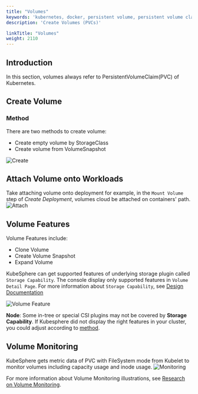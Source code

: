 ```yaml
---
title: "Volumes"
keywords: 'kubernetes, docker, persistent volume, persistent volume claim, volume clone, volume snapshot, volume expanding'
description: 'Create Volumes (PVCs)'

linkTitle: "Volumes"
weight: 2110
---
```


## Introduction
In this section, volumes always refer to PersistentVolumeClaim(PVC) of Kubernetes.

## Create Volume
### Method
There are two methods to create volume: 
- Create empty volume by StorageClass
- Create volume from VolumeSnapshot 

![Create](/images/storage/create-volume.png)

## Attach Volume onto Workloads
Take attaching volume onto deployment for example, in the `Mount Volume` step of *Create Deployment*, 
volumes cloud be attached on containers' path.
![Attach](/images/storage/attach-volume.png)

## Volume Features
Volume Features include: 
- Clone Volume
- Create Volume Snapshot
- Expand Volume 

KubeSphere can get supported features of underlying storage plugin called `Storage Capability`.
The console display only supported features in `Volume Detail Page`.
For more information about `Storage Capability`, see [Design Documentation](https://github.com/kubesphere/community/blob/master/sig-storage/concepts-and-designs/storage-capability-interface.md)

![Volume Feature](/images/storage/volume-features.png)

**Node**: Some in-tree or special CSI plugins may not be covered by **Storage Capability**. 
If Kubesphere did not display the right features in your cluster, you could adjust according to [method](https://github.com/kubesphere/kubesphere/issues/2986).

## Volume Monitoring
KubeSphere gets metric data of PVC with FileSystem mode from Kubelet to monitor volumes including capacity usage and inode usage. 
![Monitoring](/images/storage/volume-monitoring.png)

For more information about Volume Monitoring illustrations, see [Research on Volume Monitoring](https://github.com/kubesphere/kubesphere/issues/2921).

